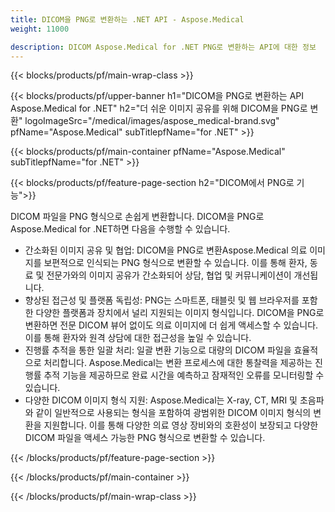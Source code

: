 ```yaml
---
title: DICOM을 PNG로 변환하는 .NET API - Aspose.Medical
weight: 11000

description: DICOM Aspose.Medical for .NET PNG로 변환하는 API에 대한 정보
---
```


{{< blocks/products/pf/main-wrap-class >}}

{{< blocks/products/pf/upper-banner h1="DICOM을 PNG로 변환하는 API Aspose.Medical for .NET" h2="더 쉬운 이미지 공유를 위해 DICOM을 PNG로 변환" logoImageSrc="/medical/images/aspose_medical-brand.svg" pfName="Aspose.Medical" subTitlepfName="for .NET" >}}

{{< blocks/products/pf/main-container pfName="Aspose.Medical" subTitlepfName="for .NET" >}}

{{< blocks/products/pf/feature-page-section h2="DICOM에서 PNG로 기능">}}

<p>DICOM 파일을 PNG 형식으로 손쉽게 변환합니다. DICOM을 PNG로 Aspose.Medical for .NET하면 다음을 수행할 수 있습니다.</p>

<ul>
<li>간소화된 이미지 공유 및 협업: DICOM을 PNG로 변환Aspose.Medical 의료 이미지를 보편적으로 인식되는 PNG 형식으로 변환할 수 있습니다. 이를 통해 환자, 동료 및 전문가와의 이미지 공유가 간소화되어 상담, 협업 및 커뮤니케이션이 개선됩니다.</li>
<li>향상된 접근성 및 플랫폼 독립성: PNG는 스마트폰, 태블릿 및 웹 브라우저를 포함한 다양한 플랫폼과 장치에서 널리 지원되는 이미지 형식입니다. DICOM을 PNG로 변환하면 전문 DICOM 뷰어 없이도 의료 이미지에 더 쉽게 액세스할 수 있습니다. 이를 통해 환자와 원격 상담에 대한 접근성을 높일 수 있습니다.</li>
<li>진행률 추적을 통한 일괄 처리: 일괄 변환 기능으로 대량의 DICOM 파일을 효율적으로 처리합니다. Aspose.Medical는 변환 프로세스에 대한 통찰력을 제공하는 진행률 추적 기능을 제공하므로 완료 시간을 예측하고 잠재적인 오류를 모니터링할 수 있습니다.</li>
<li>다양한 DICOM 이미지 형식 지원: Aspose.Medical는 X-ray, CT, MRI 및 초음파와 같이 일반적으로 사용되는 형식을 포함하여 광범위한 DICOM 이미지 형식의 변환을 지원합니다. 이를 통해 다양한 의료 영상 장비와의 호환성이 보장되고 다양한 DICOM 파일을 액세스 가능한 PNG 형식으로 변환할 수 있습니다.</li>
</ul>

{{< /blocks/products/pf/feature-page-section >}}

{{< /blocks/products/pf/main-container >}}

{{< /blocks/products/pf/main-wrap-class >}}